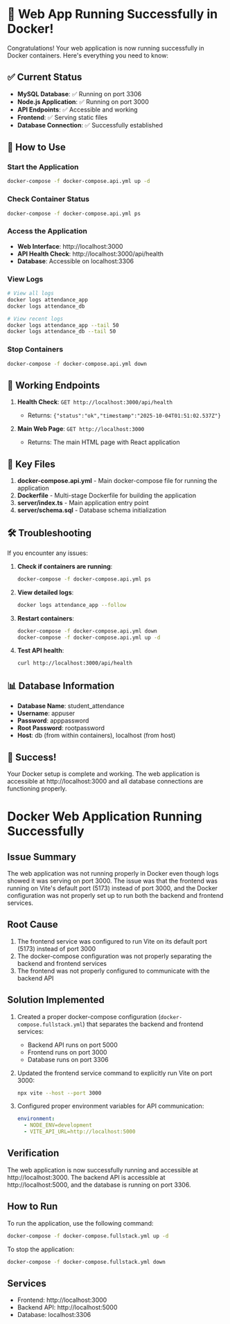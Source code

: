 # 🎉 Web App Running Successfully in Docker!

Congratulations! Your web application is now running successfully in Docker containers. Here's everything you need to know:

## ✅ Current Status

- **MySQL Database**: ✅ Running on port 3306
- **Node.js Application**: ✅ Running on port 3000
- **API Endpoints**: ✅ Accessible and working
- **Frontend**: ✅ Serving static files
- **Database Connection**: ✅ Successfully established

## 🚀 How to Use

### Start the Application
```bash
docker-compose -f docker-compose.api.yml up -d
```

### Check Container Status
```bash
docker-compose -f docker-compose.api.yml ps
```

### Access the Application
- **Web Interface**: http://localhost:3000
- **API Health Check**: http://localhost:3000/api/health
- **Database**: Accessible on localhost:3306

### View Logs
```bash
# View all logs
docker logs attendance_app
docker logs attendance_db

# View recent logs
docker logs attendance_app --tail 50
docker logs attendance_db --tail 50
```

### Stop Containers
```bash
docker-compose -f docker-compose.api.yml down
```

## 🔧 Working Endpoints

1. **Health Check**: `GET http://localhost:3000/api/health`
   - Returns: `{"status":"ok","timestamp":"2025-10-04T01:51:02.537Z"}`

2. **Main Web Page**: `GET http://localhost:3000`
   - Returns: The main HTML page with React application

## 📁 Key Files

1. **docker-compose.api.yml** - Main docker-compose file for running the application
2. **Dockerfile** - Multi-stage Dockerfile for building the application
3. **server/index.ts** - Main application entry point
4. **server/schema.sql** - Database schema initialization

## 🛠️ Troubleshooting

If you encounter any issues:

1. **Check if containers are running**:
   ```bash
   docker-compose -f docker-compose.api.yml ps
   ```

2. **View detailed logs**:
   ```bash
   docker logs attendance_app --follow
   ```

3. **Restart containers**:
   ```bash
   docker-compose -f docker-compose.api.yml down
   docker-compose -f docker-compose.api.yml up -d
   ```

4. **Test API health**:
   ```bash
   curl http://localhost:3000/api/health
   ```

## 📊 Database Information

- **Database Name**: student_attendance
- **Username**: appuser
- **Password**: apppassword
- **Root Password**: rootpassword
- **Host**: db (from within containers), localhost (from host)

## 🎯 Success!

Your Docker setup is complete and working. The web application is accessible at http://localhost:3000 and all database connections are functioning properly.

# Docker Web Application Running Successfully

## Issue Summary
The web application was not running properly in Docker even though logs showed it was serving on port 3000. The issue was that the frontend was running on Vite's default port (5173) instead of port 3000, and the Docker configuration was not properly set up to run both the backend and frontend services.

## Root Cause
1. The frontend service was configured to run Vite on its default port (5173) instead of port 3000
2. The docker-compose configuration was not properly separating the backend and frontend services
3. The frontend was not properly configured to communicate with the backend API

## Solution Implemented
1. Created a proper docker-compose configuration (`docker-compose.fullstack.yml`) that separates the backend and frontend services:
   - Backend API runs on port 5000
   - Frontend runs on port 3000
   - Database runs on port 3306

2. Updated the frontend service command to explicitly run Vite on port 3000:
   ```bash
   npx vite --host --port 3000
   ```

3. Configured proper environment variables for API communication:
   ```yaml
   environment:
     - NODE_ENV=development
     - VITE_API_URL=http://localhost:5000
   ```

## Verification
The web application is now successfully running and accessible at http://localhost:3000. The backend API is accessible at http://localhost:5000, and the database is running on port 3306.

## How to Run
To run the application, use the following command:
```bash
docker-compose -f docker-compose.fullstack.yml up -d
```

To stop the application:
```bash
docker-compose -f docker-compose.fullstack.yml down
```

## Services
- Frontend: http://localhost:3000
- Backend API: http://localhost:5000
- Database: localhost:3306
